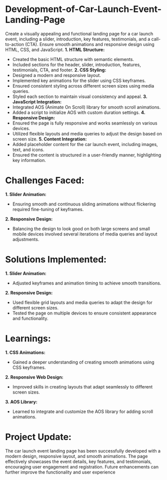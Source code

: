 # Development-of-Car-Launch-Event-Landing-Page
Create a visually appealing and functional landing page for a car launch event,  including a slider, introduction, key features, testimonials, and a call-to-action  (CTA). Ensure smooth animations and responsive design using HTML, CSS, and  JavaScript.
**1. HTML Structure:**
 - Created the basic HTML structure with semantic elements.
 - Included sections for the header, slider, introduction, features, testimonials, 
CTA, and footer.
**2. CSS Styling:**
 - Designed a modern and responsive layout.
 - Implemented key animations for the slider using CSS keyframes.
 - Ensured consistent styling across different screen sizes using media queries.
 - Styled each section to maintain visual consistency and appeal.
**3. JavaScript Integration:**
 - Integrated AOS (Animate On Scroll) library for smooth scroll animations.
 - Added a script to initialize AOS with custom duration settings.
**4. Responsive Design:**
 - Ensured the page is fully responsive and works seamlessly on various devices.
 - Utilized flexible layouts and media queries to adjust the design based on 
screen size.
**5. Content Integration:**
 - Added placeholder content for the car launch event, including images, text, 
and icons.
 - Ensured the content is structured in a user-friendly manner, highlighting key 
information.
# Challenges Faced:
**1. Slider Animation:**
 - Ensuring smooth and continuous sliding animations without flickering 
required fine-tuning of keyframes.
 
**2. Responsive Design:**
 - Balancing the design to look good on both large screens and small mobile 
devices involved several iterations of media queries and layout adjustments.
# Solutions Implemented:
**1. Slider Animation:**
 - Adjusted keyframes and animation timing to achieve smooth transitions.
 
**2. Responsive Design:**
 - Used flexible grid layouts and media queries to adapt the design for different 
screen sizes.
 - Tested the page on multiple devices to ensure consistent appearance and 
functionality.
# Learnings:
**1. CSS Animations:**
 - Gained a deeper understanding of creating smooth animations using CSS 
keyframes.
 
**2. Responsive Web Design:**
 - Improved skills in creating layouts that adapt seamlessly to different screen 
sizes.
 
**3. AOS Library:**
 - Learned to integrate and customize the AOS library for adding scroll 
animations.
# Project Update:
The car launch event landing page has been successfully developed with a 
modern design, responsive layout, and smooth animations. The page effectively 
showcases the event details, key features, and testimonials, encouraging user 
engagement and registration. Future enhancements can further improve the 
functionality and user experience
